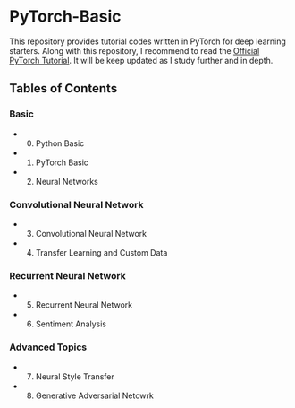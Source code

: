 # PyTorch-Basic
This repository provides tutorial codes written in PyTorch for deep learning starters. Along with this repository, I recommend to read the [Official PyTorch Tutorial](https://pytorch.org/tutorials/). It will be keep updated as I study further and in depth. 

## Tables of Contents
### Basic
* 0. Python Basic
* 1. PyTorch Basic
* 2. Neural Networks

### Convolutional Neural Network
* 3. Convolutional Neural Network
* 4. Transfer Learning and Custom Data

### Recurrent Neural Network
* 5. Recurrent Neural Network
* 6. Sentiment Analysis

### Advanced Topics
* 7. Neural Style Transfer
* 8. Generative Adversarial Netowrk
